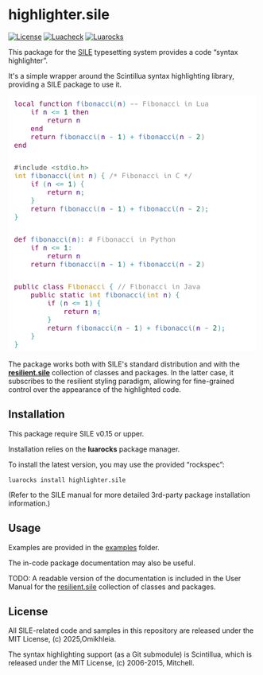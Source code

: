 # highlighter.sile

[![License](https://img.shields.io/github/license/Omikhleia/highlighter.sile?label=License)](LICENSE)
[![Luacheck](https://img.shields.io/github/actions/workflow/status/Omikhleia/highlighter.sile/luacheck.yml?branch=main&label=Luacheck&logo=Lua)](https://github.com/Omikhleia/highlighter.sile/actions?workflow=Luacheck)
[![Luarocks](https://img.shields.io/luarocks/v/Omikhleia/highlighter.sile?label=Luarocks&logo=Lua)](https://luarocks.org/modules/Omikhleia/highlighter.sile)

This package for the [SILE](https://github.com/sile-typesetter/sile) typesetting system provides a code “syntax highlighter”.

It's a simple wrapper around the Scintillua syntax highlighting library, providing a SILE package to use it.

![Syntax highlighted code](highlighter.png "Syntax highlighted code")

The package works both with SILE's standard distribution and with the [**resilient.sile**](https://github.com/Omikhleia/resilient.sile) collection of classes and packages.
In the latter case, it subscribes to the resilient styling paradigm, allowing for fine-grained control over the appearance of the highlighted code.

## Installation

This package require SILE v0.15 or upper.

Installation relies on the **luarocks** package manager.

To install the latest version, you may use the provided “rockspec”:

```
luarocks install highlighter.sile
```

(Refer to the SILE manual for more detailed 3rd-party package installation information.)

## Usage

Examples are provided in the [examples](./examples) folder.

The in-code package documentation may also be useful.

TODO: A readable version of the documentation is included in the User Manual for the [resilient.sile](https://github.com/Omikhleia/resilient.sile) collection of classes and packages.

## License

All SILE-related code and samples in this repository are released under the MIT License, (c) 2025,Omikhleia.

The syntax highlighting support (as a Git submodule) is Scintillua, which is released under the MIT License, (c) 2006-2015, Mitchell.
